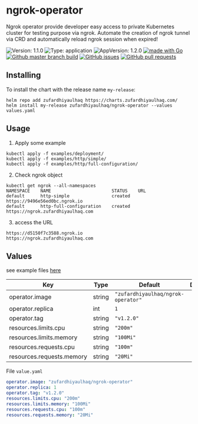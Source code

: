 # ngrok-operator

Ngrok operator provide developer easy access to private Kubernetes cluster for testing purpose via ngrok. Automate the creation of ngrok tunnel via CRD and automatically reload ngrok session when expired!

![Version: 1.1.0](https://img.shields.io/badge/Version-1.1.0-informational?style=flat-square) ![Type: application](https://img.shields.io/badge/Type-application-informational?style=flat-square) ![AppVersion: 1.2.0](https://img.shields.io/badge/AppVersion-1.2.0-informational?style=flat-square) [![made with Go](https://img.shields.io/badge/made%20with-Go-brightgreen)](http://golang.org) [![Github master branch build](https://img.shields.io/github/workflow/status/zufardhiyaulhaq/ngrok-operator/Master)](https://github.com/zufardhiyaulhaq/ngrok-operator/actions/workflows/master.yml) [![GitHub issues](https://img.shields.io/github/issues/zufardhiyaulhaq/ngrok-operator)](https://github.com/zufardhiyaulhaq/ngrok-operator/issues) [![GitHub pull requests](https://img.shields.io/github/issues-pr/zufardhiyaulhaq/ngrok-operator)](https://github.com/zufardhiyaulhaq/ngrok-operator/pulls)

## Installing

To install the chart with the release name `my-release`:

```console
helm repo add zufardhiyaulhaq https://charts.zufardhiyaulhaq.com/
helm install my-release zufardhiyaulhaq/ngrok-operator --values values.yaml
```

## Usage
1. Apply some example
```console
kubectl apply -f examples/deployment/
kubectl apply -f examples/http/simple/
kubectl apply -f examples/http/full-configuration/
```
2. Check ngrok object
```console
kubectl get ngrok --all-namespaces
NAMESPACE    NAME                       STATUS    URL
default      http-simple                created   https://9496e56ed0bc.ngrok.io
default      http-full-configuration    created   https://ngrok.zufardhiyaulhaq.com
```

3. access the URL
```console
https://d5150f7c3588.ngrok.io
https://ngrok.zufardhiyaulhaq.com
```

## Values
see example files [here](charts/ngrok-operator/values.yaml)

| Key | Type | Default | Description |
|-----|------|---------|-------------|
| operator.image | string | `"zufardhiyaulhaq/ngrok-operator"` |  |
| operator.replica | int | `1` |  |
| operator.tag | string | `"v1.2.0"` |  |
| resources.limits.cpu | string | `"200m"` |  |
| resources.limits.memory | string | `"100Mi"` |  |
| resources.requests.cpu | string | `"100m"` |  |
| resources.requests.memory | string | `"20Mi"` |  |

File `value.yaml`
```yaml
operator.image: "zufardhiyaulhaq/ngrok-operator"
operator.replica: 1
operator.tag: "v1.2.0"
resources.limits.cpu: "200m"
resources.limits.memory: "100Mi"
resources.requests.cpu: "100m"
resources.requests.memory: "20Mi"
```

